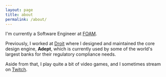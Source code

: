 ```yaml
---
layout: page
title: about
permalink: /about/
---
```


I'm currently a Software Engineer at 
[FOAM](https://foam.space/company).

Previously, I worked at
[Droit](https://droit.tech/)
where I designed and maintained the core design engine, **Adept**,
which is currently used by some of the world's largest banks for their
regulatory compliance needs.

Aside from that, I play quite a bit of video games, and I sometimes
stream on 
[Twitch](https://www.twitch.tv/setbang).
